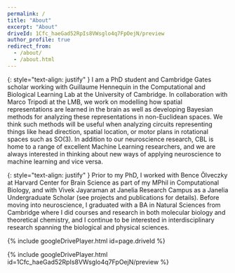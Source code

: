 ```yaml
---
permalink: /
title: "About"
excerpt: "About"
driveId: 1Cfc_haeGad52RpIs8VWsglo4q7FpOejN/preview
author_profile: true
redirect_from:
  - /about/
  - /about.html
---
```


{: style="text-align: justify" }
I am a PhD student and Cambridge Gates scholar working with Guillaume Hennequin in the Computational and Biological Learning Lab at the University of Cambridge.
In collaboration with Marco Tripodi at the LMB, we work on modelling how spatial representations are learned in the brain as well as developing Bayesian methods for analyzing these representations in non-Euclidean spaces.
We think such methods will be useful when analyzing circuits representing things like head direction, spatial location, or motor plans in rotational spaces such as SO(3).
In addition to our neuroscience research, CBL is home to a range of excellent Machine Learning researchers, and we are always interested in thinking about new ways of applying neuroscience to machine learning and vice versa.

{: style="text-align: justify" }
Prior to my PhD, I worked with Bence Ölveczky at Harvard Center for Brain Science as part of my MPhil in Computational Biology, and with Vivek Jayaraman at Janelia Research Campus as a Janelia Undergraduate Scholar (see projects and publications for details).
Before moving into neuroscience, I graduated with a BA in Natural Sciences from Cambridge where I did courses and research in both molecular biology and theoretical chemistry, and I continue to be interested in interdisciplinary research spanning the biological and physical sciences.

{% include googleDrivePlayer.html id=page.driveId %}

{% include googleDrivePlayer.html id=1Cfc_haeGad52RpIs8VWsglo4q7FpOejN/preview %}
